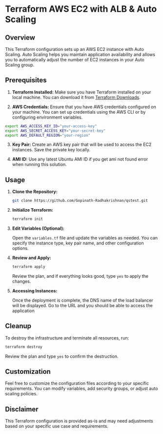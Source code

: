 
# Terraform AWS EC2 with ALB & Auto Scaling

## Overview

This Terraform configuration sets up an AWS EC2 instance with Auto Scaling. Auto Scaling helps you maintain application availability and allows you to automatically adjust the number of EC2 instances in your Auto Scaling group.

## Prerequisites

1. **Terraform Installed:** Make sure you have Terraform installed on your local machine. You can download it from [Terraform Downloads](https://www.terraform.io/downloads.html).

2. **AWS Credentials:** Ensure that you have AWS credentials configured on your machine. You can set up credentials using the AWS CLI or by configuring environment variables.

```bash
export AWS_ACCESS_KEY_ID="your-access-key"
export AWS_SECRET_ACCESS_KEY="your-secret-key"
export AWS_DEFAULT_REGION="your-region"
```

3. **Key Pair:** Create an AWS key pair that will be used to access the EC2 instances. Save the private key locally.

4. **AMI ID:** Use any latest Ubuntu AMI ID if you get ami not found error when running this solution. 

## Usage

1. **Clone the Repository:**

   ```bash
   git clone https://github.com/Gopinath-Radhakrishnan/qstest.git
   ```

2. **Initialize Terraform:**

   ```bash
   terraform init
   ```

3. **Edit Variables (Optional):**

   Open the `variables.tf` file and update the variables as needed. You can specify the instance type, key pair name, and other configuration options.

4. **Review and Apply:**

   ```bash
   terraform apply
   ```

   Review the plan, and if everything looks good, type `yes` to apply the changes.

5. **Accessing Instances:**

   Once the deployment is complete, the DNS name of the load balancer will be displayed. Go to the URL and you should be able to access the application
   
## Cleanup

To destroy the infrastructure and terminate all resources, run:

```bash
terraform destroy
```

Review the plan and type `yes` to confirm the destruction.

## Customization

Feel free to customize the configuration files according to your specific requirements. You can modify variables, add security groups, or adjust auto scaling policies.

## Disclaimer

This Terraform configuration is provided as-is and may need adjustments based on your specific use case and requirements.
